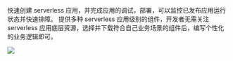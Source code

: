 快速创建 serverless 应用，并完成应用的调试，部署，可以监控已发布应用运行状态并快速排障。
提供多种 serverless 应用级别的组件，开发者无需关注 serverless 应用底层资源，选择并下载符合自己业务场景的组件后，编写个性化的业务逻辑即可。

![](https://main.qcloudimg.com/raw/df53277f8825d75b09f9849aca766117.png)